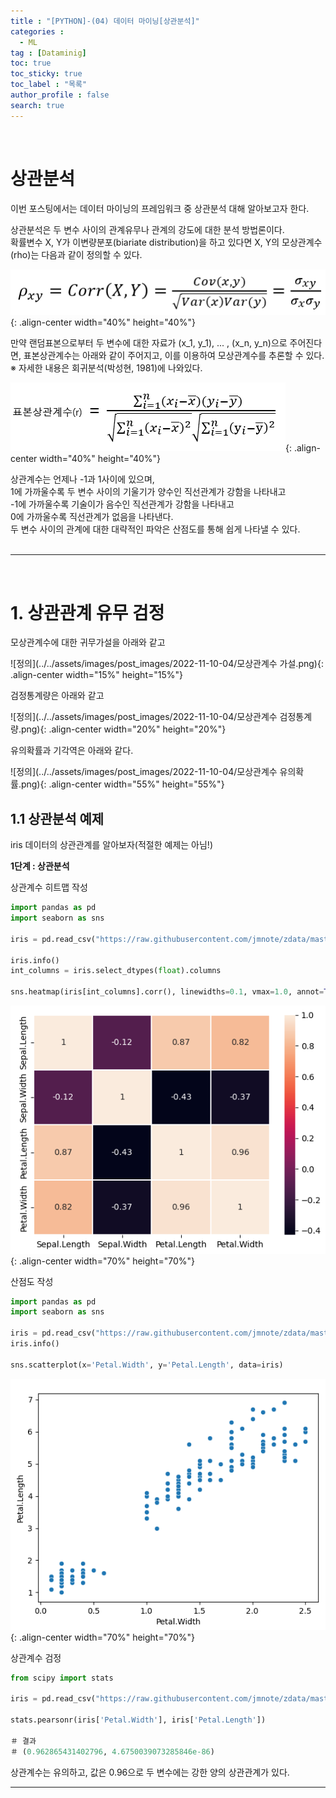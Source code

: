 ```yaml
---
title : "[PYTHON]-(04) 데이터 마이닝[상관분석]"
categories :
  - ML
tag : [Dataminig]
toc: true
toc_sticky: true
toc_label : "목록"
author_profile : false
search: true
---
```

<br/>

# **상관분석**

이번 포스팅에서는 데이터 마이닝의 프레임워크 중 상관분석 대해 알아보고자 한다.

상관분석은 두 변수 사이의 관계유무나 관계의 강도에 대한 분석 방법론이다.  
확률변수 X, Y가 이변량분포(biariate distribution)을 하고 있다면 X, Y의 모상관계수(rho)는 다음과 같이 정의할 수 있다.

![정의](../../assets/images/post_images/2022-11-10-04/상관계수.png){: .align-center  width="40%" height="40%"}

만약 랜덤표본으로부터 두 변수에 대한 자료가 (x_1, y_1), ... , (x_n, y_n)으로 주어진다면,
표본상관계수는 아래와 같이 주어지고, 이를 이용하여 모상관계수를 추론할 수 있다.
<span style="color=gray"> ※ 자세한 내용은 회귀분석(박성현, 1981)에 나와있다. </span>

![정의](../../assets/images/post_images/2022-11-10-04/표본상관계수.png){: .align-center  width="40%" height="40%"}

상관계수는 언제나 -1과 1사이에 있으며,  
1에 가까울수록 두 변수 사이의 기울기가 양수인 직선관계가 강함을 나타내고  
-1에 가까울수록 기술이가 음수인 직선관계가 강함을 나타내고  
0에 가까울수록 직선관계가 없음을 나타낸다.  
두 변수 사이의 관계에 대한 대략적인 파악은 산점도를 통해 쉽게 나타낼 수 있다. <br/><br/>  

---
<br/>

# 1. 상관관계 유무 검정 <br/>

모상관계수에 대한 귀무가설을 아래와 같고

![정의](../../assets/images/post_images/2022-11-10-04/모상관계수 가설.png){: .align-center  width="15%" height="15%"}

검정통계량은 아래와 같고

![정의](../../assets/images/post_images/2022-11-10-04/모상관계수 검정통계량.png){: .align-center  width="20%" height="20%"}

유의확률과 기각역은 아래와 같다.

![정의](../../assets/images/post_images/2022-11-10-04/모상관계수 유의확률.png){: .align-center  width="55%" height="55%"}

## 1.1 상관분석 예제

iris 데이터의 상관관계를 알아보자(적절한 예제는 아님!) 

**1단계 : 상관분석**

상관계수 히트맵 작성

```python
import pandas as pd
import seaborn as sns

iris = pd.read_csv("https://raw.githubusercontent.com/jmnote/zdata/master/R/iris.csv")

iris.info()
int_columns = iris.select_dtypes(float).columns

sns.heatmap(iris[int_columns].corr(), linewidths=0.1, vmax=1.0, annot=True)

```
![정의](../../assets/images/post_images/2022-11-10-04/히트맵.png){: .align-center  width="70%" height="70%"}<br/>

산점도 작성
```python
import pandas as pd
import seaborn as sns

iris = pd.read_csv("https://raw.githubusercontent.com/jmnote/zdata/master/R/iris.csv")
iris.info()

sns.scatterplot(x='Petal.Width', y='Petal.Length', data=iris)

```
![정의](../../assets/images/post_images/2022-11-10-04/산점도.png){: .align-center  width="70%" height="70%"}<br/>

상관계수 검정

```python
from scipy import stats

iris = pd.read_csv("https://raw.githubusercontent.com/jmnote/zdata/master/R/iris.csv")

stats.pearsonr(iris['Petal.Width'], iris['Petal.Length'])

＃ 결과
＃ (0.962865431402796, 4.6750039073285846e-86)
```
상관계수는 유의하고, 값은 0.96으로 두 변수에는 강한 양의 상관관계가 있다.

---